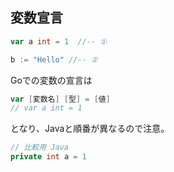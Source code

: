 ## 変数宣言

```Go
var a int = 1  //-- ①

b := "Hello" //-- ②

```

Goでの変数の宣言は

```Go
var [変数名] [型] = [値]
// var a int = 1 
```

となり、Javaと順番が異なるので注意。

```Java
// 比較用 Java
private int a = 1
```
